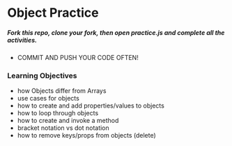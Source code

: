 Object Practice
=========
##### Fork this repo, clone your fork, then open practice.js and complete all the activities.
* COMMIT AND PUSH YOUR CODE OFTEN!

### Learning Objectives
  - how Objects differ from Arrays
  - use cases for objects
  - how to create and add properties/values to objects
  - how to loop through objects
  - how to create and invoke a method
  - bracket notation vs dot notation
  - how to remove keys/props from objects (delete)